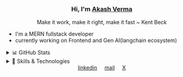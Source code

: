 <div align="center">
  
  ### Hi, I'm [Akash Verma](https://aakashvaa.vercel.app/)
 Make it work, make it right, make it fast ~ Kent Beck
    
</div>

- I'm a MERN fullstack developer
- currently working on Frontend and Gen AI(langchain ecosystem)
  
<details>
  <summary>📊 GitHub Stats</summary>
  <div align="center">
    <img src="https://github-readme-stats.vercel.app/api?username=akaashvaa&theme=radical&hide_border=false&include_all_commits=false&count_private=false" alt="GitHub Stats" />
    <img src="https://github-readme-streak-stats.herokuapp.com/?user=akaashvaa&theme=radical&hide_border=false" alt="GitHub Streak" />
    <img src="https://github-readme-stats.vercel.app/api/top-langs/?username=akaashvaa&theme=radical&hide_border=false&include_all_commits=false&count_private=false&layout=compact" alt="Top Languages" />
  </div>
</details>
<details>
  <summary>🚀 Skills & Technologies</summary>

<div align="center">

  ### Languages
  ![C++](https://img.shields.io/badge/c++-%2300599C.svg?style=for-the-badge&logo=c%2B%2B&logoColor=white)
  ![JavaScript](https://img.shields.io/badge/javascript-%23323330.svg?style=for-the-badge&logo=javascript&logoColor=%23F7DF1E)
  ![TypeScript](https://img.shields.io/badge/typescript-%23007ACC.svg?style=for-the-badge&logo=typescript&logoColor=white)
  ![Python](https://img.shields.io/badge/python-3670A0?style=for-the-badge&logo=python&logoColor=ffdd54)
  ![Solidity](https://img.shields.io/badge/Solidity-%23363636.svg?style=for-the-badge&logo=solidity&logoColor=white)

  ### Frontend
  ![React](https://img.shields.io/badge/react-%2320232a.svg?style=for-the-badge&logo=react&logoColor=%2361DAFB)
  ![Next JS](https://img.shields.io/badge/Next-black?style=for-the-badge&logo=next.js&logoColor=white)
  ![Redux](https://img.shields.io/badge/redux-%23593d88.svg?style=for-the-badge&logo=redux&logoColor=white)
  ![Redux Toolkit](https://img.shields.io/badge/Redux_Toolkit-%23593d88.svg?style=for-the-badge&logo=redux&logoColor=white)
  ![Zustand](https://img.shields.io/badge/zustand-%2320232a.svg?style=for-the-badge&logo=react&logoColor=%2361DAFB)
  ![SASS](https://img.shields.io/badge/SASS-hotpink.svg?style=for-the-badge&logo=SASS&logoColor=white)
  ![TailwindCSS](https://img.shields.io/badge/tailwindcss-%2338B2AC.svg?style=for-the-badge&logo=tailwind-css&logoColor=white)
  ![Material UI](https://img.shields.io/badge/materialui-%230081CB.svg?style=for-the-badge&logo=material-ui&logoColor=white)
  ![Three js](https://img.shields.io/badge/threejs-black?style=for-the-badge&logo=three.js&logoColor=white)

  ### Backend
  ![NodeJS](https://img.shields.io/badge/node.js-6DA55F?style=for-the-badge&logo=node.js&logoColor=white)
  ![Express.js](https://img.shields.io/badge/express.js-%23404d59.svg?style=for-the-badge&logo=express&logoColor=%2361DAFB)
  ![Django](https://img.shields.io/badge/django-%23092E20.svg?style=for-the-badge&logo=django&logoColor=white)

  ### Databases & DevOps
  ![MongoDB](https://img.shields.io/badge/MongoDB-%234ea94b.svg?style=for-the-badge&logo=mongodb&logoColor=white)
  ![MySQL](https://img.shields.io/badge/mysql-%2300000f.svg?style=for-the-badge&logo=mysql&logoColor=white)
  ![Docker](https://img.shields.io/badge/docker-%230db7ed.svg?style=for-the-badge&logo=docker&logoColor=white)

</div> 
</details>

<div align="center">
  <a href="www.linkedin.com/in/aakashvaa" target="_blank">linkedin</a>&nbsp;&nbsp;&nbsp;&nbsp;
  <a href="mailto:ahmvaad@gmail.com?subject=Hello%20Akash,%20From%20Github">mail</a>&nbsp;&nbsp;&nbsp;&nbsp;
  <a href="https://x.com/aakashvaa" target="_blank">X</a>
</div>


